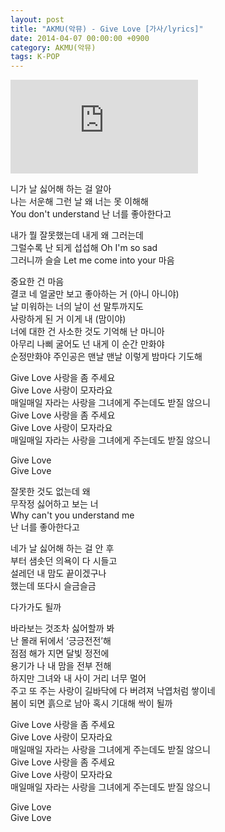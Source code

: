 ```yaml
---
layout: post
title: "AKMU(악뮤) - Give Love [가사/lyrics]"
date: 2014-04-07 00:00:00 +0900
category: AKMU(악뮤)
tags: K-POP
---
```


<div class="youtube-iframe-container iframe-16-to-9">
    <iframe src="https://www.youtube.com/embed/x2XX3cNW4K0" title="AKMU(악뮤) - Give Love" frameborder="0" allow="accelerometer; autoplay; clipboard-write; encrypted-media; gyroscope; picture-in-picture; web-share" allowfullscreen></iframe>
</div>

니가 날 싫어해 하는 걸 알아  
나는 서운해 그런 날 왜 너는 못 이해해  
You don't understand 난 너를 좋아한다고

내가 뭘 잘못했는데 내게 왜 그러는데  
그럴수록 난 되게 섭섭해 Oh I'm so sad  
그러니까 슬슬 Let me come into your 마음

중요한 건 마음   
결코 네 얼굴만 보고 좋아하는 거 (아니 아니야)   
날 미워하는 너의 날이 선 말투까지도   
사랑하게 된 거 이게 내 (맘이야)  
너에 대한 건 사소한 것도 기억해 난 마니아  
아무리 나삐 굴어도 넌 내게 이 순간 만화야  
순정만화야 주인공은 맨날 맨날 이렇게 밤마다 기도해

Give Love 사랑을 좀 주세요  
Give Love 사랑이 모자라요  
매일매일 자라는 사랑을 그녀에게 주는데도 받질 않으니  
Give Love 사랑을 좀 주세요  
Give Love 사랑이 모자라요  
매일매일 자라는 사랑을 그녀에게 주는데도 받질 않으니

Give Love   
Give Love

잘못한 것도 없는데 왜  
무작정 싫어하고 보는 너  
Why can't you understand me  
난 너를 좋아한다고

네가 날 싫어해 하는 걸 안 후  
부터 샘솟던 의욕이 다 시들고  
설레던 내 맘도 끝이겠구나  
했는데 또다시 슬금슬금

다가가도 될까

바라보는 것조차 싫어할까 봐  
난 몰래 뒤에서 ‘긍긍전전’해  
점점 해가 지면 달빛 정전에  
용기가 나 내 맘을 전부 전해  
하지만 그녀와 내 사이 거리 너무 멀어  
주고 또 주는 사랑이 길바닥에 다 버려져 낙엽처럼 쌓이네  
봄이 되면 흙으로 남아 혹시 기대해 싹이 될까

Give Love 사랑을 좀 주세요  
Give Love 사랑이 모자라요  
매일매일 자라는 사랑을 그녀에게 주는데도 받질 않으니  
Give Love 사랑을 좀 주세요  
Give Love 사랑이 모자라요  
매일매일 자라는 사랑을 그녀에게 주는데도 받질 않으니

Give Love  
Give Love